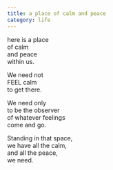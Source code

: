 ```yaml
---
title: a place of calm and peace
category: life
---
```


here is a place  
of calm   
and peace  
within us.  
  
We need not  
FEEL calm  
to get there.  
  
We need only  
to be the observer  
of whatever feelings  
come and go.  
  
Standing in that space,  
we have all the calm,  
and all the peace,  
we need.  
